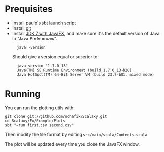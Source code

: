 # Prequisites

- Install [paulp's sbt launch script](https://github.com/paulp/sbt-extras)
- Install [git](http://git-scm.com/download/) 
- Install [JDK 7 with JavaFX](http://www.oracle.com/technetwork/java/javafx/downloads/index.html), and make sure it's the default version of Java in "Java Preferences":
  ```
    java -version
  ``` 
  Should give a version equal or superior to:
  ```
    java version "1.7.0_13"
    Java(TM) SE Runtime Environment (build 1.7.0_13-b20)
    Java HotSpot(TM) 64-Bit Server VM (build 23.7-b01, mixed mode)
  ```

# Running

You can run the plotting utils with:

    git clone git://github.com/ochafik/Scalaxy.git
    cd Scalaxy/Fx/Example/Plots
    sbt "~run first.csv second.csv"
    
Then modify the file format by editing `src/main/scala/Contents.scala`.

The plot will be updated every time you close the JavaFX window.

